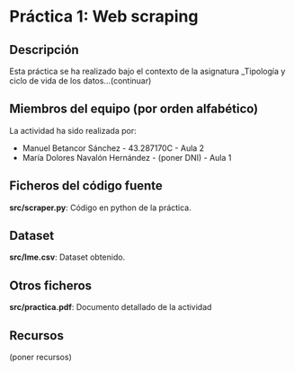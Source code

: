 # Práctica 1: Web scraping

## Descripción

Esta práctica se ha realizado bajo el contexto de la asignatura _Tipología y ciclo de vida de los datos...(continuar)

## Miembros del equipo (por orden alfabético)

La actividad ha sido realizada por:

* Manuel Betancor Sánchez - 43.287170C - Aula 2
* María Dolores Navalón Hernández - (poner DNI) - Aula 1

## Ficheros del código fuente

**src/scraper.py**: Código en python de la práctica.

## Dataset

**src/lme.csv**: Dataset obtenido.

## Otros ficheros

**src/practica.pdf**: Documento detallado de la actividad

## Recursos

(poner recursos)
